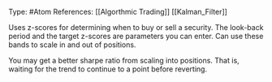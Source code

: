 Type: #Atom 
References: [[Algorthmic Trading]] [[Kalman_Filter]]

Uses z-scores for determining when to buy or sell a security. The look-back period and the target z-scores are parameters you can enter. Can use these bands to scale in and out of positions. 

You may get a better sharpe ratio from scaling into positions. That is, waiting for the trend to continue to a point before reverting. 